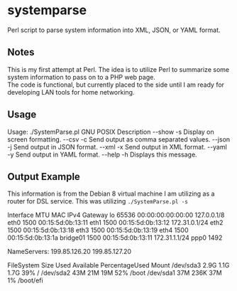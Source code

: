 # systemparse
Perl script to parse system information into XML, JSON, or YAML format.

## Notes
This is my first attempt at Perl.  The idea is to utilize Perl to summarize some system information to pass on to a PHP web page.  
The code is functional, but currently placed to the side until I am ready for developing LAN tools for home networking.

## Usage

Usage: ./SystemParse.pl
        GNU             POSIX           Description
        --show          -s              Display on screen formatting.
        --csv           -c              Send output as comma separated values.
        --json          -j              Send output in JSON format.
        --xml           -x              Send output in XML format.
        --yaml          -y              Send output in YAML format.
        --help          -h              Displays this message.

## Output Example
This information is from the Debian 8 virtual machine I am utilizing as a router for DSL service.  This was utilizing `./SystemParse.pl -s`

Interface   MTU     MAC                 IPv4              Gateway
lo          65536   00:00:00:00:00:00   127.0.0.1/8
eth0        1500    00:15:5d:0b:13:11
eth1        1500    00:15:5d:0b:13:12   172.31.0.1/24
eth2        1500    00:15:5d:0b:13:18
eth3        1500    00:15:5d:0b:13:19
eth4        1500    00:15:5d:0b:13:1a
bridge01    1500    00:15:5d:0b:13:11   172.31.1.1/24
ppp0        1492

NameServers:  199.85.126.20  199.85.127.20

FileSystem   Size     Used     Available  PercentageUsed  Mount
/dev/sda3    2.9G     1.1G     1.7G       39%             /
/dev/sda2    43M      21M      19M        52%             /boot
/dev/sda1    37M      236K     37M        1%              /boot/efi